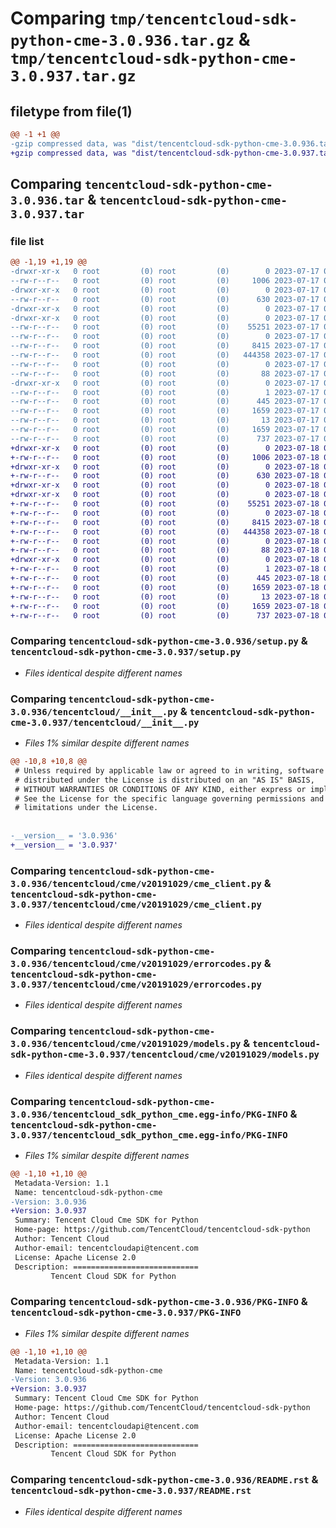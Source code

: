 # Comparing `tmp/tencentcloud-sdk-python-cme-3.0.936.tar.gz` & `tmp/tencentcloud-sdk-python-cme-3.0.937.tar.gz`

## filetype from file(1)

```diff
@@ -1 +1 @@
-gzip compressed data, was "dist/tencentcloud-sdk-python-cme-3.0.936.tar", last modified: Mon Jul 17 00:21:35 2023, max compression
+gzip compressed data, was "dist/tencentcloud-sdk-python-cme-3.0.937.tar", last modified: Tue Jul 18 00:20:51 2023, max compression
```

## Comparing `tencentcloud-sdk-python-cme-3.0.936.tar` & `tencentcloud-sdk-python-cme-3.0.937.tar`

### file list

```diff
@@ -1,19 +1,19 @@
-drwxr-xr-x   0 root         (0) root         (0)        0 2023-07-17 00:21:35.000000 tencentcloud-sdk-python-cme-3.0.936/
--rw-r--r--   0 root         (0) root         (0)     1006 2023-07-17 00:21:35.000000 tencentcloud-sdk-python-cme-3.0.936/setup.py
-drwxr-xr-x   0 root         (0) root         (0)        0 2023-07-17 00:21:35.000000 tencentcloud-sdk-python-cme-3.0.936/tencentcloud/
--rw-r--r--   0 root         (0) root         (0)      630 2023-07-17 00:21:35.000000 tencentcloud-sdk-python-cme-3.0.936/tencentcloud/__init__.py
-drwxr-xr-x   0 root         (0) root         (0)        0 2023-07-17 00:21:35.000000 tencentcloud-sdk-python-cme-3.0.936/tencentcloud/cme/
-drwxr-xr-x   0 root         (0) root         (0)        0 2023-07-17 00:21:35.000000 tencentcloud-sdk-python-cme-3.0.936/tencentcloud/cme/v20191029/
--rw-r--r--   0 root         (0) root         (0)    55251 2023-07-17 00:21:35.000000 tencentcloud-sdk-python-cme-3.0.936/tencentcloud/cme/v20191029/cme_client.py
--rw-r--r--   0 root         (0) root         (0)        0 2023-07-17 00:21:35.000000 tencentcloud-sdk-python-cme-3.0.936/tencentcloud/cme/v20191029/__init__.py
--rw-r--r--   0 root         (0) root         (0)     8415 2023-07-17 00:21:35.000000 tencentcloud-sdk-python-cme-3.0.936/tencentcloud/cme/v20191029/errorcodes.py
--rw-r--r--   0 root         (0) root         (0)   444358 2023-07-17 00:21:35.000000 tencentcloud-sdk-python-cme-3.0.936/tencentcloud/cme/v20191029/models.py
--rw-r--r--   0 root         (0) root         (0)        0 2023-07-17 00:21:35.000000 tencentcloud-sdk-python-cme-3.0.936/tencentcloud/cme/__init__.py
--rw-r--r--   0 root         (0) root         (0)       88 2023-07-17 00:21:35.000000 tencentcloud-sdk-python-cme-3.0.936/setup.cfg
-drwxr-xr-x   0 root         (0) root         (0)        0 2023-07-17 00:21:35.000000 tencentcloud-sdk-python-cme-3.0.936/tencentcloud_sdk_python_cme.egg-info/
--rw-r--r--   0 root         (0) root         (0)        1 2023-07-17 00:21:35.000000 tencentcloud-sdk-python-cme-3.0.936/tencentcloud_sdk_python_cme.egg-info/dependency_links.txt
--rw-r--r--   0 root         (0) root         (0)      445 2023-07-17 00:21:35.000000 tencentcloud-sdk-python-cme-3.0.936/tencentcloud_sdk_python_cme.egg-info/SOURCES.txt
--rw-r--r--   0 root         (0) root         (0)     1659 2023-07-17 00:21:35.000000 tencentcloud-sdk-python-cme-3.0.936/tencentcloud_sdk_python_cme.egg-info/PKG-INFO
--rw-r--r--   0 root         (0) root         (0)       13 2023-07-17 00:21:35.000000 tencentcloud-sdk-python-cme-3.0.936/tencentcloud_sdk_python_cme.egg-info/top_level.txt
--rw-r--r--   0 root         (0) root         (0)     1659 2023-07-17 00:21:35.000000 tencentcloud-sdk-python-cme-3.0.936/PKG-INFO
--rw-r--r--   0 root         (0) root         (0)      737 2023-07-17 00:21:35.000000 tencentcloud-sdk-python-cme-3.0.936/README.rst
+drwxr-xr-x   0 root         (0) root         (0)        0 2023-07-18 00:20:51.000000 tencentcloud-sdk-python-cme-3.0.937/
+-rw-r--r--   0 root         (0) root         (0)     1006 2023-07-18 00:20:51.000000 tencentcloud-sdk-python-cme-3.0.937/setup.py
+drwxr-xr-x   0 root         (0) root         (0)        0 2023-07-18 00:20:51.000000 tencentcloud-sdk-python-cme-3.0.937/tencentcloud/
+-rw-r--r--   0 root         (0) root         (0)      630 2023-07-18 00:20:51.000000 tencentcloud-sdk-python-cme-3.0.937/tencentcloud/__init__.py
+drwxr-xr-x   0 root         (0) root         (0)        0 2023-07-18 00:20:51.000000 tencentcloud-sdk-python-cme-3.0.937/tencentcloud/cme/
+drwxr-xr-x   0 root         (0) root         (0)        0 2023-07-18 00:20:51.000000 tencentcloud-sdk-python-cme-3.0.937/tencentcloud/cme/v20191029/
+-rw-r--r--   0 root         (0) root         (0)    55251 2023-07-18 00:20:51.000000 tencentcloud-sdk-python-cme-3.0.937/tencentcloud/cme/v20191029/cme_client.py
+-rw-r--r--   0 root         (0) root         (0)        0 2023-07-18 00:20:51.000000 tencentcloud-sdk-python-cme-3.0.937/tencentcloud/cme/v20191029/__init__.py
+-rw-r--r--   0 root         (0) root         (0)     8415 2023-07-18 00:20:51.000000 tencentcloud-sdk-python-cme-3.0.937/tencentcloud/cme/v20191029/errorcodes.py
+-rw-r--r--   0 root         (0) root         (0)   444358 2023-07-18 00:20:51.000000 tencentcloud-sdk-python-cme-3.0.937/tencentcloud/cme/v20191029/models.py
+-rw-r--r--   0 root         (0) root         (0)        0 2023-07-18 00:20:51.000000 tencentcloud-sdk-python-cme-3.0.937/tencentcloud/cme/__init__.py
+-rw-r--r--   0 root         (0) root         (0)       88 2023-07-18 00:20:51.000000 tencentcloud-sdk-python-cme-3.0.937/setup.cfg
+drwxr-xr-x   0 root         (0) root         (0)        0 2023-07-18 00:20:51.000000 tencentcloud-sdk-python-cme-3.0.937/tencentcloud_sdk_python_cme.egg-info/
+-rw-r--r--   0 root         (0) root         (0)        1 2023-07-18 00:20:51.000000 tencentcloud-sdk-python-cme-3.0.937/tencentcloud_sdk_python_cme.egg-info/dependency_links.txt
+-rw-r--r--   0 root         (0) root         (0)      445 2023-07-18 00:20:51.000000 tencentcloud-sdk-python-cme-3.0.937/tencentcloud_sdk_python_cme.egg-info/SOURCES.txt
+-rw-r--r--   0 root         (0) root         (0)     1659 2023-07-18 00:20:51.000000 tencentcloud-sdk-python-cme-3.0.937/tencentcloud_sdk_python_cme.egg-info/PKG-INFO
+-rw-r--r--   0 root         (0) root         (0)       13 2023-07-18 00:20:51.000000 tencentcloud-sdk-python-cme-3.0.937/tencentcloud_sdk_python_cme.egg-info/top_level.txt
+-rw-r--r--   0 root         (0) root         (0)     1659 2023-07-18 00:20:51.000000 tencentcloud-sdk-python-cme-3.0.937/PKG-INFO
+-rw-r--r--   0 root         (0) root         (0)      737 2023-07-18 00:20:51.000000 tencentcloud-sdk-python-cme-3.0.937/README.rst
```

### Comparing `tencentcloud-sdk-python-cme-3.0.936/setup.py` & `tencentcloud-sdk-python-cme-3.0.937/setup.py`

 * *Files identical despite different names*

### Comparing `tencentcloud-sdk-python-cme-3.0.936/tencentcloud/__init__.py` & `tencentcloud-sdk-python-cme-3.0.937/tencentcloud/__init__.py`

 * *Files 1% similar despite different names*

```diff
@@ -10,8 +10,8 @@
 # Unless required by applicable law or agreed to in writing, software
 # distributed under the License is distributed on an "AS IS" BASIS,
 # WITHOUT WARRANTIES OR CONDITIONS OF ANY KIND, either express or implied.
 # See the License for the specific language governing permissions and
 # limitations under the License.
 
 
-__version__ = '3.0.936'
+__version__ = '3.0.937'
```

### Comparing `tencentcloud-sdk-python-cme-3.0.936/tencentcloud/cme/v20191029/cme_client.py` & `tencentcloud-sdk-python-cme-3.0.937/tencentcloud/cme/v20191029/cme_client.py`

 * *Files identical despite different names*

### Comparing `tencentcloud-sdk-python-cme-3.0.936/tencentcloud/cme/v20191029/errorcodes.py` & `tencentcloud-sdk-python-cme-3.0.937/tencentcloud/cme/v20191029/errorcodes.py`

 * *Files identical despite different names*

### Comparing `tencentcloud-sdk-python-cme-3.0.936/tencentcloud/cme/v20191029/models.py` & `tencentcloud-sdk-python-cme-3.0.937/tencentcloud/cme/v20191029/models.py`

 * *Files identical despite different names*

### Comparing `tencentcloud-sdk-python-cme-3.0.936/tencentcloud_sdk_python_cme.egg-info/PKG-INFO` & `tencentcloud-sdk-python-cme-3.0.937/tencentcloud_sdk_python_cme.egg-info/PKG-INFO`

 * *Files 1% similar despite different names*

```diff
@@ -1,10 +1,10 @@
 Metadata-Version: 1.1
 Name: tencentcloud-sdk-python-cme
-Version: 3.0.936
+Version: 3.0.937
 Summary: Tencent Cloud Cme SDK for Python
 Home-page: https://github.com/TencentCloud/tencentcloud-sdk-python
 Author: Tencent Cloud
 Author-email: tencentcloudapi@tencent.com
 License: Apache License 2.0
 Description: ============================
         Tencent Cloud SDK for Python
```

### Comparing `tencentcloud-sdk-python-cme-3.0.936/PKG-INFO` & `tencentcloud-sdk-python-cme-3.0.937/PKG-INFO`

 * *Files 1% similar despite different names*

```diff
@@ -1,10 +1,10 @@
 Metadata-Version: 1.1
 Name: tencentcloud-sdk-python-cme
-Version: 3.0.936
+Version: 3.0.937
 Summary: Tencent Cloud Cme SDK for Python
 Home-page: https://github.com/TencentCloud/tencentcloud-sdk-python
 Author: Tencent Cloud
 Author-email: tencentcloudapi@tencent.com
 License: Apache License 2.0
 Description: ============================
         Tencent Cloud SDK for Python
```

### Comparing `tencentcloud-sdk-python-cme-3.0.936/README.rst` & `tencentcloud-sdk-python-cme-3.0.937/README.rst`

 * *Files identical despite different names*

